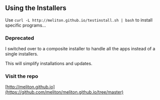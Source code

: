 ## Using the Installers

Use `curl -L http://meliton.github.io/testinstall.sh | bash` to install specific programs...


### Deprecated

I switched over to a composite installer to handle all the apps instead of a single installers. 

This will simplify installations and updates.

### Visit the repo

[http://meliton.github.io](https://github.com/meliton/meliton.github.io/tree/master)



 
